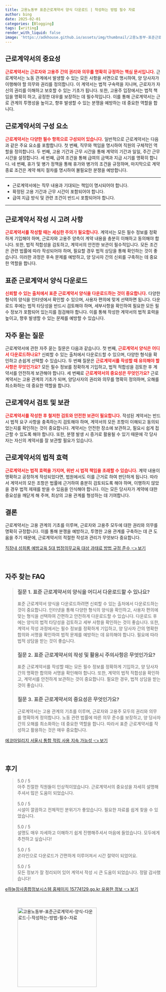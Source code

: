 ```yaml
---
title: 고용노동부 표준근로계약서 양식 다운로드 | 작성하는 방법 필수 자료
author: bing
date: 2025-02-01
categories: [Blogging]
tags: [writing]
render_with_liquid: false
image: 'https://adkhouse.github.io/assets/img/thumbnail/고용노동부-표준근로계약서-양식-다운로드-|-작성하는-방법-필수-자료.webp'
---
```



<h2 id='근로계약서의중요성'>근로계약서의 중요성</h2>

<p><b><span style="color: #ee2323;">근로계약서는 근로자와 고용주 간의 권리와 의무를 명확히 규정하는 핵심 문서입니다.</span></b> 근로계약서는 노동 관계에서 발생할 수 있는 모든 사항을 서면으로 명시하여, 양 당사자가 이행해야 할 의무와 권리를 정의합니다. 이 계약서는 법적 구속력을 지니며, 근로자가 자신의 권리를 이해하고 보호할 수 있는 기초가 됩니다. 또한, 고용주 입장에서는 법적 책임을 명확히 하고, 공정한 대우를 보장하는 데 필수적입니다. 이를 통해 근로계약서는 근로 관계의 투명성을 높이고, 향후 발생할 수 있는 분쟁을 예방하는 데 중요한 역할을 합니다.</p>

<h2 id='근로계약서구성요소'>근로계약서의 구성 요소</h2>

<p><b><span style="color: #ee2323;">근로계약서는 다양한 필수 항목으로 구성되어 있습니다.</span></b> 일반적으로 근로계약서는 다음과 같은 주요 요소를 포함합니다. 첫 번째, 직무와 책임을 명시하여 직원의 구체적인 역할을 정의합니다. 두 번째, 고용 기간과 근무 시간을 통해 계약의 기간과 일일, 주간 근무 시간을 설정합니다. 세 번째, 급여 조건을 통해 급여의 금액과 지급 시기를 명확히 합니다. 네 번째, 휴가 및 병가 정책을 통해 휴가와 병가의 조건을 규정하며, 마지막으로 계약 종료 조건은 계약 해지 절차를 명시하여 불필요한 분쟁을 예방합니다.</p>

<hr />

<ul>
    <li>근로계약서에는 직무 내용과 기대되는 책임이 명시되어야 합니다.</li>
    <li>확정된 고용 기간과 근무 시간이 포함되어야 합니다.</li>
    <li>급여 지급 방식 및 관련 조건이 반드시 포함되어야 합니다.</li>
</ul>

<hr />

<h2 id='근로계약서작성시고려사항'>근로계약서 작성 시 고려 사항</h2>

<p><b><span style="color: #ee2323;">근로계약서를 작성할 때는 세심한 주의가 필요합니다.</span></b> 계약서는 모든 필수 정보를 정확하게 기입해야 하며, 근로자와 고용주 양측이 계약 내용을 충분히 이해하고 동의해야 합니다. 또한, 법적 적합성을 검토하고, 계약서의 안전한 보관이 필수적입니다. 모든 조건은 관련 법률에 따라 작성되어야 하며, 필요할 경우 법적 상담을 통해 확인하는 것이 좋습니다. 이러한 과정은 후속 문제를 예방하고, 양 당사자 간의 신뢰를 구축하는 데 중요한 역할을 합니다.</p>

<h2 id='표준근로계약서양식다운로드'>표준 근로계약서 양식 다운로드</h2>

<p><b><span style="color: #ee2323;">신뢰할 수 있는 출처에서 표준 근로계약서 양식을 다운로드하는 것이 중요합니다.</span></b> 다양한 형식의 양식을 인터넷에서 확인할 수 있으며, 사용자 편의에 맞게 선택하면 됩니다. 다운로드 후에는 법적 타당성을 반드시 검토해야 하며, 세부사항을 확인하여 필요한 모든 필수 정보가 포함되어 있는지를 점검해야 합니다. 이를 통해 작성한 계약서의 법적 효력을 높이고, 향후 발생할 수 있는 문제를 예방할 수 있습니다.</p>

<h2 id='자주묻는질문'>자주 묻는 질문</h2>

<p>근로계약서에 관한 자주 묻는 질문은 다음과 같습니다. 첫 번째, <b><span style="color: #ee2323;">근로계약서 양식은 어디서 다운로드하나요?</span></b> 신뢰할 수 있는 출처에서 다운로드할 수 있으며, 다양한 형식을 확인하고 손쉽게 선택할 수 있습니다. 두 번째 질문은 <b><span style="color: #ee2323;">근로계약서를 작성할 때 유의해야 할 사항은 무엇인가요?</span></b> 모든 필수 정보를 정확하게 기입하고, 법적 적합성을 검토한 후 계약서를 안전하게 보관해야 합니다. 세 번째로 <b><span style="color: #ee2323;">근로계약서의 중요성은 무엇인가요?</span></b> 근로계약서는 고용 관계의 기초가 되며, 양당사자의 권리와 의무를 명확히 정의하며, 오해를 최소화하는 데 중요한 역할을 합니다.</p>

<h2 id='근로계약서검토및보관'>근로계약서 검토 및 보관</h2>

<p><b><span style="color: #ee2323;">근로계약서를 작성한 후 철저한 검토와 안전한 보관이 필요합니다.</span></b> 작성된 계약서는 반드시 법적 요구 사항을 충족하는지 검토해야 하며, 계약서의 모든 조항이 이해되고 동의되었는지를 확인하는 것이 중요합니다. 계약서는 안전한 장소에 보관하고, 필요시 쉽게 접근할 수 있도록 해야 합니다. 또한, 분쟁 발생 시 증거로 활용될 수 있기 때문에 각 당사자는 자신의 계약서를 잘 보관할 필요가 있습니다.</p>

<h2 id='근로계약서의법적효력'>근로계약서의 법적 효력</h2>

<p><b><span style="color: #ee2323;">근로계약서는 법적 효력을 가지며, 위반 시 법적 책임을 초래할 수 있습니다.</span></b> 계약 내용이 명확하고 공정하게 작성되었다면, 법원에서도 이를 근거로 하여 판단하게 됩니다. 따라서 계약서의 모든 조항은 법률에 근거하여 충분히 검토되도록 해야 하며, 이행하지 않았을 경우 법적 제재를 받을 수 있음을 인식해야 합니다. 이는 모든 당사자가 계약에 대한 중요성을 깨닫게 해 주며, 최상의 고용 관계를 형성하는 데 기여합니다.</p>

<h2 id='결론'>결론</h2>

<p>근로계약서는 고용 관계의 기초를 이루며, 근로자와 고용주 모두에 대한 권리와 의무를 명확히 규정합니다. 이를 통해 분쟁을 예방하고, 투명한 고용 관계를 구축하는 데 큰 도움을 주기 때문에, 근로계약서의 적절한 작성과 관리가 무엇보다 중요합니다.</p>


<p><a class="click-button" title="직장내 성희롱 예방교육 5대 법정의무교육 대상 과태료 방법 규정 준수" href="https://adkhouse.github.io/posts/%EC%A7%81%EC%9E%A5%EB%82%B4-%EC%84%B1%ED%9D%AC%EB%A1%B1-%EC%98%88%EB%B0%A9%EA%B5%90%EC%9C%A1-5%EB%8C%80-%EB%B2%95%EC%A0%95%EC%9D%98%EB%AC%B4%EA%B5%90%EC%9C%A1-%EB%8C%80%EC%83%81-%EA%B3%BC%ED%83%9C%EB%A3%8C-%EB%B0%A9%EB%B2%95-%EA%B7%9C%EC%A0%95-%EC%A4%80%EC%88%98/" rel="dofollow">직장내 성희롱 예방교육 5대 법정의무교육 대상 과태료 방법 규정 준수 👈 보기</a></p><br>
<h2 id='자주_찾는_FAQ'>자주 찾는 FAQ</h2>
<div itemscope="" itemtype="https://schema.org/FAQPage"> 
<blockquote> 
<div itemscope="" itemprop="mainEntity" itemtype="https://schema.org/Question"> 
<h3 itemprop="name">질문 1. 표준 근로계약서의 양식을 어디서 다운로드할 수 있나요?</h3> 
<div itemscope="" itemprop="acceptedAnswer" itemtype="https://schema.org/Answer"> 
<span itemprop="text"> 
<p>표준 근로계약서 양식을 다운로드하려면 신뢰할 수 있는 출처에서 다운로드하는 것이 중요합니다. 인터넷을 통해 다양한 형식의 양식을 확인하고, 사용자 편의에 맞는 형식을 선택하여 간편하고 안전하게 다운로드할 수 있습니다. 다운로드 후에는 양식의 법적 타당성을 검토하고 세부 사항을 확인하는 것이 좋습니다. 또한, 계약서 작성 과정에서는 필수 정보를 정확하게 기입하고, 양 당사자 간의 명확한 합의와 서명을 확인하여 법적 문제를 예방하는 데 유의해야 합니다. 필요에 따라 법적 상담을 받는 것이 좋습니다.</p> 
</span> 
</div> 
</div> 

<div itemscope="" itemprop="mainEntity" itemtype="https://schema.org/Question"> 
<h3 itemprop="name">질문 2. 표준 근로계약서의 작성 및 활용시 주의사항은 무엇인가요?</h3> 
<div itemscope="" itemprop="acceptedAnswer" itemtype="https://schema.org/Answer"> 
<span itemprop="text"> 
<p>표준 근로계약서를 작성할 때는 모든 필수 정보를 정확하게 기입하고, 양 당사자 간의 명확한 합의와 서명을 확인해야 합니다. 또한, 계약의 법적 적합성을 확인하고, 계약서를 안전하게 보관하는 것이 중요합니다. 필요한 경우, 법적 상담을 받는 것이 좋습니다.</p> 
</span> 
</div> 
</div> 

<div itemscope="" itemprop="mainEntity" itemtype="https://schema.org/Question"> 
<h3 itemprop="name">질문 3. 표준 근로계약서의 중요성은 무엇인가요?</h3> 
<div itemscope="" itemprop="acceptedAnswer" itemtype="https://schema.org/Answer"> 
<span itemprop="text"> 
<p>근로계약서는 고용 관계의 기초를 이루며, 근로자와 고용주 모두의 권리와 의무를 명확하게 정의합니다. 노동 관련 법률에 따른 의무 준수를 보장하고, 양 당사자 간의 오해를 최소화하는 데 중요한 역할을 합니다. 따라서 표준 근로계약서를 작성하고 활용하는 것은 매우 중요합니다.</p> 
</span> 
</div> 
</div> 

</blockquote> 
</div>
<p><a class="click-button" title="에코마일리지 서울시 통합 적립 사용 지속 가능성" href="https://adkhouse.github.io/posts/%EC%97%90%EC%BD%94%EB%A7%88%EC%9D%BC%EB%A6%AC%EC%A7%80-%EC%84%9C%EC%9A%B8%EC%8B%9C-%ED%86%B5%ED%95%A9-%EC%A0%81%EB%A6%BD-%EC%82%AC%EC%9A%A9-%EC%A7%80%EC%86%8D-%EA%B0%80%EB%8A%A5%EC%84%B1/" rel="dofollow">에코마일리지 서울시 통합 적립 사용 지속 가능성 👈 보기</a></p><br>
<h2 id='후기'>후기</h2>
<div itemscope itemtype="https://schema.org/Product">
  <blockquote>
  <div itemprop="review" itemscope itemtype="https://schema.org/Review">
    <div itemprop="reviewRating" itemscope itemtype="https://schema.org/Rating"> <span itemprop="ratingValue">5.0</span> / <span itemprop="bestRating">5</span> </div>
    <span itemprop="reviewBody">아주 친절한 직원들이 인상적이었습니다. 근로계약서의 중요성을 자세히 설명해 주셔서 많은 도움이 되었습니다.</span>
  </div>
  <br>
  <div itemprop="review" itemscope itemtype="https://schema.org/Review">
    <div itemprop="reviewRating" itemscope itemtype="https://schema.org/Rating"> <span itemprop="ratingValue">5.0</span> / <span itemprop="bestRating">5</span> </div>
    <span itemprop="reviewBody">시설이 깔끔하고 전체적인 분위기가 좋았습니다. 필요한 자료를 쉽게 찾을 수 있었습니다.</span>
  </div>
  <br>
  <div itemprop="review" itemscope itemtype="https://schema.org/Review">
    <div itemprop="reviewRating" itemscope itemtype="https://schema.org/Rating"> <span itemprop="ratingValue">5.0</span> / <span itemprop="bestRating">5</span> </div>
    <span itemprop="reviewBody">설명도 매우 자세하고 이해하기 쉽게 진행해주셔서 마음에 들었습니다. 모두에게 추천하고 싶습니다!</span>
  </div>
  <br>
  <div itemprop="review" itemscope itemtype="https://schema.org/Review">
    <div itemprop="reviewRating" itemscope itemtype="https://schema.org/Rating"> <span itemprop="ratingValue">5.0</span> / <span itemprop="bestRating">5</span> </div>
    <span itemprop="reviewBody">온라인으로 다운로드가 간편하게 이루어져서 시간 절약이 되었어요.</span>
  </div>
  <br>
  <div itemprop="review" itemscope itemtype="https://schema.org/Review">
    <div itemprop="reviewRating" itemscope itemtype="https://schema.org/Rating"> <span itemprop="ratingValue">5.0</span> / <span itemprop="bestRating">5</span> </div>
    <span itemprop="reviewBody">모든 정보가 잘 정리되어 있어 계약서 작성 시 큰 도움이 되었습니다. 정말 감사했습니다!</span>
  </div>
  </blockquote>
</div>
<p><a class="click-button" title="e하늘장사종합정보시스템 홈페이지 15774129.go.kr 유용한 정보" href="https://adkhouse.github.io/posts/e%ED%95%98%EB%8A%98%EC%9E%A5%EC%82%AC%EC%A2%85%ED%95%A9%EC%A0%95%EB%B3%B4%EC%8B%9C%EC%8A%A4%ED%85%9C-%ED%99%88%ED%8E%98%EC%9D%B4%EC%A7%80-15774129.go.kr-%EC%9C%A0%EC%9A%A9%ED%95%9C-%EC%A0%95%EB%B3%B4/" rel="dofollow">e하늘장사종합정보시스템 홈페이지 15774129.go.kr 유용한 정보 👈 보기</a></p><br>
<figure class="image"><img src="https://adkhouse.github.io/assets/img/thumbnail/고용노동부-표준근로계약서-양식-다운로드-|-작성하는-방법-필수-자료.webp" alt="고용노동부-표준근로계약서-양식-다운로드-|-작성하는-방법-필수-자료" width="256" height="256"></figure>